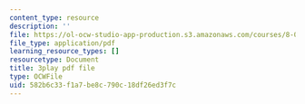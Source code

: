 ```yaml
---
content_type: resource
description: ''
file: https://ol-ocw-studio-app-production.s3.amazonaws.com/courses/8-01sc-classical-mechanics-fall-2016/582b6c33f1a7be8c790c18df26ed3f7c_ByTlCmDoEnk.pdf
file_type: application/pdf
learning_resource_types: []
resourcetype: Document
title: 3play pdf file
type: OCWFile
uid: 582b6c33-f1a7-be8c-790c-18df26ed3f7c
---
```

